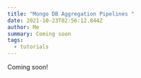 ```yaml
---
title: "Mongo DB Aggregation Pipelines "
date: 2021-10-23T02:56:12.844Z
author: Me
summary: Coming soon
tags:
  - tutorials
---
```

Coming soon!